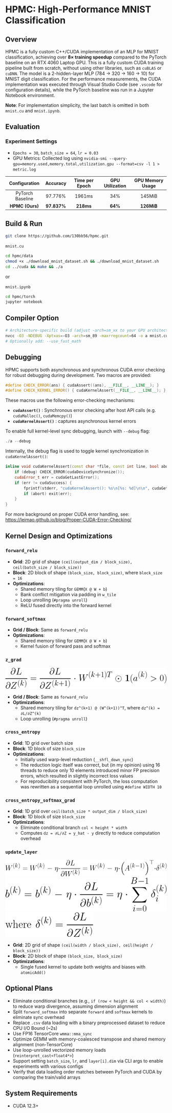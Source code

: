 # HPMC: High-Performance MNIST Classification

## Overview

HPMC is a fully custom C++/CUDA implementation of an MLP for MNIST classification, achieving over **8× training speedup** compared to the PyTorch baseline on an RTX 4060 Laptop GPU. This is a fully custom CUDA training pipeline built from scratch, without using other libraries, such as `cuBLAS` or `cuDNN`.
The model is a 2-hidden-layer MLP (784 &rightarrow; 320 &rightarrow; 160 &rightarrow; 10) for MNIST digit classification.
For the performance measurements, the CUDA implementation was executed through Visual Studio Code (see `.vscode` for configuration details), while the PyTorch baseline was run in a Jupyter Notebook environment.

**Note**: For implementation simplicity, the last batch is omitted in both `mnist.cu` and `mnist.ipynb`. 

## Evaluation

### Experiment Settings
- `Epochs = 30`, `batch_size = 64`, `lr = 0.03`
- GPU Metrics: Collected log using `nvidia-smi --query-gpu=memory.used,memory.total,utilization.gpu --format=csv -l 1 > metric.log`

| Configuration      | Accuracy | Time per Epoch | GPU Utilization | GPU Memory Usage |
|:-----------------:|:--------:|:--------------:|:-------:|:-------:|
| PyTorch Baseline  | 97.776% | 1961ms          |34%      |145MiB
| **HPMC (Ours)**   | **97.837%**     |**218ms**|**64%**  |**126MiB**

## Build & Run

```bash
git clone https://github.com/130bb56/hpmc.git
```
`mnist.cu`
```bash
cd hpmc/data 
chmod +x ./download_mnist_dataset.sh && ./download_mnist_dataset.sh
cd ../cuda && make && ./a
```
or

`mnist.ipynb`
```bash
cd hpmc/torch
jupyter notebook
```

## Compiler Option
```bash
# Architecture-specific build (adjust -arch=sm_xx to your GPU architecture)
nvcc -O3 -NDEBUG -Xptxas=-O3 -arch=sm_89 -maxrregcount=64 -o a mnist.cu
# Optionally add: --use_fast_math
```

## Debugging

HPMC supports both asynchronous and synchronous CUDA error checking for robust debugging during development. Two macros are provided:
```cpp
#define CHECK_ERROR(ans) { cudaAssert((ans), __FILE__, __LINE__); }
#define CHECK_KERNEL_ERROR() { cudaKernelAssert(__FILE__, __LINE__); }
```
These macros use the following error-checking mechanisms:
- **`cudaAssert()`** : Synchronous error checking after host API calls (e.g. `cudaMalloc()`, `cudaMemcpy()`)
- **`cudaKernelAssert()`** : captures asynchronous kernel errors 

To enable full kernel-level sync debugging, launch with `--debug` flag:
```cpp
./a --debug
```
Internally, the debug flag is used to toggle kernel synchronization in `cudaKernelAssert()`:
```cpp
inline void cudaKernelAssert(const char *file, const int line, bool abort = true) {
    if (debug) CHECK_ERROR(cudaDeviceSynchronize());
    cudaError_t err = cudaGetLastError();
    if (err != cudaSuccess) {
        fprintf(stderr, "cudaKernelAssert(): %s\n[%s: %d]\n\n", cudaGetErrorString(err), file, line);
        if (abort) exit(err);
    }
}
```
For more background on proper CUDA error handling, see: 
https://leimao.github.io/blog/Proper-CUDA-Error-Checking/

## Kernel Design and Optimizations

### `forward_relu`
- **Grid**: 2D grid of shape `(ceil(output_dim / block_size), ceil(batch_size / block_size))`
- **Block**: 2D block of shape `(block_size, block_size)`, where `block_size = 16`
- **Optimizations**:
  - Shared memory tiling for `GEMM`(`X @ W + b`)
  - Bank conflict mitigation via padding in `w_tile`
  - Loop unrolling (`#pragma unroll`)
  - ReLU fused directly into the forward kernel

### `forward_softmax`
- **Grid / Block**: Same as `forward_relu`
- **Optimizations**:
  - Shared memory tiling for `GEMM`(`X @ W + b`)
  - Kernel fusion of forward pass and softmax

### `z_grad`
<p>
  <img src="./images/z_grad.gif" alt="z_grad">
</p>

- **Grid / Block**: Same as `forward_relu`
- **Optimizations**:
  - Shared memory tiling for `dz^(k+1) @ (W^(k+1))^T`, where `dz^(k) = ∂L/∂Z^(k)`
  - Loop unrolling (`#pragma unroll`)

### `cross_entropy`
- **Grid**: 1D grid over batch size
- **Block**: 1D block of size `block_size`
- **Optimizations**:
  - Initially used warp-level reduction (`__shfl_down_sync`)
  - The reduction logic itself was correct, but (in my opinion) using 16 threads to reduce only 10 elements introduced minor FP precision errors, which resulted in slightly incorrect loss values
  - For reproducibility consistent with PyTorch, the loss computation was rewritten as a sequential loop unrolled using `#define WIDTH 10`

### `cross_entropy_softmax_grad`
- **Grid**: 1D grid over `ceil(batch_size * output_dim / block_size)`
- **Block**: 1D block of size `block_size`
- **Optimizations**:
  - Eliminate conditional branch `col < height * width`
  - Computes `dz = ∂L/∂Z = y_hat - y` directly to reduce computation overhead

### `update_layer`
<p>
  <img src="./images/update_layer_w.gif" alt="update_layer_w">
  <br>
  <img src="./images/update_layer_b.gif" alt="update_layer_b">
  <br>
  <img src="./images/update_layer_cond.gif" alt="update_layer_cond">
</p>

- **Grid**: 2D grid of shape `(ceil(width / block_size), ceil(height / block_size))`
- **Block**: 2D block of shape `(block_size, block_size)`
- **Optimizations**:
  - Single fused kernel to update both weights and biases with `atomicAdd()`

## Optional Plans

- Eliminate conditional branches (e.g., `if (row < height && col < width)`) to reduce warp divergence, assuming dimension alignment
- Split `forward_softmax` into separate `forward` and `softmax` kernels to eliminate sync overhead
- Replace `.csv` data loading with a binary preprocessed dataset to reduce CPU I/O Bound (~2s)
- Use FP16 TensorCore `wmma::mma_sync`
- Optimize GEMM with memory-coalesced transpose and shared memory alignment (non-TensorCore)
- Use loop-unrolled vectorized memory loads (`reinterpret_cast<float4*>`)
- Support setting `batch_size`, `lr`, and `layer[i].dim` via CLI args to enable experiments with various configs
- Verify that data loading order matches between PyTorch and CUDA by comparing the train/valid arrays

## System Requirements

- CUDA 12.3+

